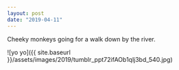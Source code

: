 ```yaml
---
layout: post
date: "2019-04-11"
---
```


Cheeky monkeys going for a walk down by the river.

![yo yo]({{ site.baseurl }}/assets/images/2019/tumblr_ppt72ifAOb1qlj3bd_540.jpg)
